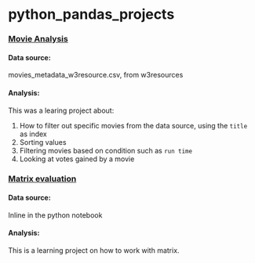 # python_pandas_projects
### [Movie Analysis](https://github.com/juhidhingra/python_pandas_projects/blob/master/MOVIES%20DATABASE.ipynb)
#### Data source: 
movies_metadata_w3resource.csv, from w3resources
#### Analysis:
This was a learing project about:

1. How to filter out specific movies from the data source, using the `title` as index
2. Sorting values
3. Filtering movies based on condition such as  `run time`
4. Looking at votes gained by a movie

### [Matrix evaluation](https://github.com/juhidhingra/python_pandas_projects/blob/master/MATRIX%20-%20BASKETBALL%20ANALYSIS%20.ipynb)
#### Data source:
Inline in the python notebook
#### Analysis:
This is a learning project on how to work with matrix.
